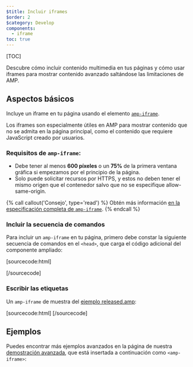 ```yaml
---
$title: Incluir iframes
$order: 2
$category: Develop 
components:
  - iframe
toc: true
---
```

[TOC]

Descubre cómo incluir contenido multimedia en tus páginas y cómo usar iframes para mostrar contenido avanzado saltándose las limitaciones de AMP.

## Aspectos básicos

Incluye un iframe en tu página usando el elemento 
[`amp-iframe`](/es/docs/reference/components/amp-iframe.html).

Los iframes son especialmente útiles en AMP para mostrar contenido que no se admita en 
la página principal, como el contenido que requiere JavaScript creado por usuarios.

### Requisitos de `amp-iframe`:

* Debe tener al menos **600 píxeles** o un **75%** de la primera ventana gráfica si empezamos por el principio de la página.
* Solo puede solicitar recursos por HTTPS, y estos no deben tener el mismo origen que el contenedor salvo que no se especifique allow-same-origin.

{% call callout('Consejo', type='read') %}
Obtén más información [en la especificación completa de <code>amp-iframe</code>](/es/docs/reference/components/amp-iframe.html). 
{% endcall %}

### Incluir la secuencia de comandos

Para incluir un `amp-iframe` en tu página, 
primero debe constar la siguiente secuencia de comandos en el `<head>`, que carga el código adicional del componente ampliado:

[sourcecode:html]
<script async custom-element="amp-iframe"
    src="https://cdn.ampproject.org/v0/amp-iframe-0.1.js"></script>
[/sourcecode]

### Escribir las etiquetas

Un `amp-iframe` de muestra del [ejemplo released.amp](https://github.com/ampproject/amphtml/blob/master/examples/released.amp.html):

[sourcecode:html]
<amp-iframe width=300 height=300
    sandbox="allow-scripts allow-same-origin allow-popups allow-popups-to-escape-sandbox"
    layout="responsive"
    frameborder="0"
    src="https://www.google.com/maps/embed/v1/place?key=AIzaSyDG9YXIhKBhqclZizcSzJ0ROiE0qgVfwzI&q=Alameda,%20CA">
</amp-iframe>
[/sourcecode]

## Ejemplos

Puedes encontrar más ejemplos avanzados en la página de nuestra [demostración avanzada](https://ampbyexample.com/components/amp-iframe/), que está insertada a continuación como `<amp-iframe>`:

<amp-iframe width=300 height=300
    sandbox="allow-scripts allow-same-origin"
    layout="responsive"
    frameborder="0"
    src="https://ampbyexample.com/components/amp-iframe/embed">
</amp-iframe>

